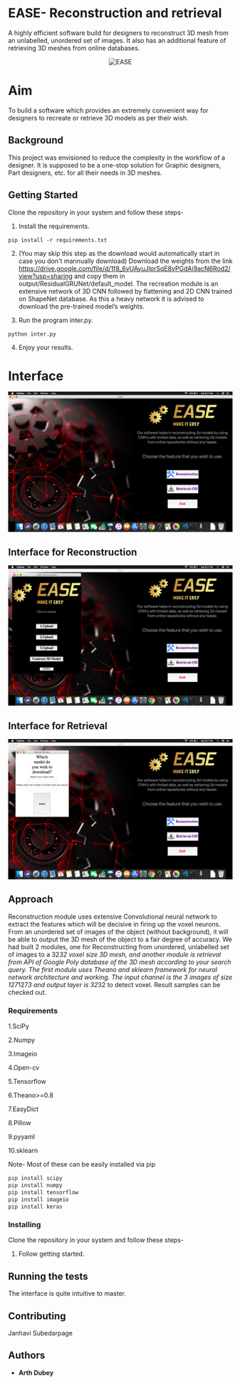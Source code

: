 # EASE- Reconstruction and retrieval
A highly efficient software build for designers to reconstruct 3D mesh from an unlabelled, unordered set of images. It also has an additional feature of retrieving 3D meshes from online databases.

<p align="center">
  <img src="https://github.com/ArthDubey/Reconstructionandretrieval/master/logo.png?raw=true" alt="EASE"/>
</p>

# Aim

To build a software which provides an extremely convenient way for designers to recreate or retrieve 3D models as per their wish.

## Background

This project was envisioned to reduce the complexity in the workflow of a designer. It is supposed to be a one-stop solution for Graphic designers, Part designers, etc. for all their needs in 3D meshes.

## Getting Started

Clone the repository in your system and follow these steps-
1. Install the requirements.
```
pip install -r requirements.txt
```
2. (You may skip this step as the download would automatically start in case you don't mannually download) Download the weights from the link https://drive.google.com/file/d/1f8_6yUAyuJlprSqE8yPGdAi9acN6Rod2/view?usp=sharing and copy them in output/ResidualGRUNet/default_model. The recreation module is an extensive network of 3D CNN followed by flattening and 2D CNN trained on ShapeNet database. As this a heavy network it is advised to download the pre-trained model’s weights.

3. Run the program inter.py.
```
python inter.py
```

4. Enjoy your results.

# Interface

![Screenshot](int.png)

## Interface for Reconstruction

![Screenshot](rec.png)

## Interface for Retrieval

![Screenshot](retr.png)

## Approach

Reconstruction module uses extensive Convolutional neural network to extract the features which will be decisive in firing up the voxel neurons. From an unordered set of images of the object (without background), it will be able to output the 3D mesh of the object to a fair degree of accuracy. We had built 2 modules, one for Reconstructing from unordered, unlabelled set of images to a 32*32 voxel size 3D mesh, and another module is retrieval from API of Google Poly database of the 3D mesh according to your search query. The first module uses Theano and sklearn framework for neural network architecture and working. The input channel is the 3 images of size 127*127*3 and output layer is 32*32 to detect voxel. Result samples can be checked out.

### Requirements

1.SciPy 

2.Numpy 

3.Imageio 

4.Open-cv

5.Tensorflow

6.Theano>=0.8

7.EasyDict

8.Pillow

9.pyyaml

10.sklearn


Note- Most of these can be easily installed via pip

```
pip install scipy
pip install numpy
pip install tensorflow
pip install imageio
pip install keras
```

### Installing

Clone the repository in your system and follow these steps-
1. Follow getting started.

## Running the tests

The interface is quite intuitive to master.



## Contributing

Janhavi Subedarpage
## Authors

* **Arth Dubey** 

